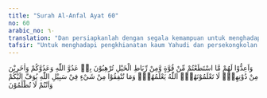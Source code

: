 ```yaml
---
title: "Surah Al-Anfal Ayat 60"
no: 60
arabic_no: ٦٠
translation: "Dan persiapkanlah dengan segala kemampuan untuk menghadapi mereka dengan kekuatan yang kamu miliki dan dari pasukan berkuda yang dapat menggentarkan musuh Allah, musuhmu dan orang-orang selain mereka yang kamu tidak mengetahuinya; tetapi Allah mengetahuinya. Apa saja yang kamu infakkan di jalan Allah niscaya akan dibalas dengan cukup kepadamu dan kamu tidak akan dizalimi (dirugikan)."
tafsir: "Untuk menghadapi pengkhianatan kaum Yahudi dan persekongkolan mereka dengan kaum musyrikin dengan tujuan menghancurkan kaum Muslimin, Allah memerintahkan pada ayat ini agar kaum Muslimin menyiapkan kekuatan guna menghadapi musuh-musuh Islam, baik musuh yang nyata mereka ketahui, maupun yang belum menyatakan permusuhan-nya secara terang-terangan. Yang harus dibina lebih dahulu adalah kekuatan iman yang akan menjadikan mereka percaya dan yakin bahwa mereka adalah pembela kebenaran, penegak kalimah Allah di muka bumi dan mereka pasti menang dalam menghadapi dan membasmi kezaliman dan keangkara-murkaan. Kekuatan iman yang sempurna inilah yang dapat membina kekuatan mental yang selalu ditanamkan pada hati segenap rakyat agar mereka benar-benar menjadi bangsa yang tangguh dan perkasa dalam menghadapi berbagai macam kesulitan dan cobaan. Bangsa yang kuat mentalnya tidak akan dapat dikalahkan oleh bangsa lain bagaimana pun sempurnanya peralatan dan senjata mereka. Hal ini telah dibuktikan dalam Perang Badar di mana tentara kaum musyrikin yang jauh lebih besar jumlah dan persenjataannya dapat dipukul mundur oleh tentara Islam yang sedikit jumlahnya dan amat kurang persenjataannya, tetapi memiliki mental yang kuat dan iman yang teguh.\n\nDi samping kekuatan iman/mental mereka, harus pula dipersiapkan kekuatan fisiknya karena kedua kekuatan ini harus digabung menjadi satu, kekuatan fisik saja akan kurang keampuhannya bila tidak disertai dengan kekuatan mental. Demikian pula sebaliknya kekuatan mental saja tidak akan berdaya bila tidak ditunjang oleh kekuatan fisik.\n\nAllah memerintahkan agar kaum Muslimin mempersiapkan tentara berkuda yang ditempatkan pada tempat strategis, siap untuk menggempur dan menghancurkan setiap serangan musuh dari manapun datangnya. Pada masa Nabi pasukan berkuda inilah yang amat strategis nilainya dan amat besar keampuhannya. Suatu negeri yang mempunyai pasukan berkuda yang besar akan disegani oleh negeri-negeri lain, dan negeri lain itu akan berpikir lebih dulu bila akan menyerang negeri itu. \n\nPada masa sekarang pasukan berkuda (kavaleri) telah digantikan oleh pasukan tank baja, masalah peperangan pada masa kini sudah lain corak dan bentuknya dari peperangan masa dulu. Alat senjata yang dipergunakan sudah beragam pula, berupa armada udara, armada laut, bahkan sampai memper-gunakan persenjataan yang sangat canggih. Jika pada masa Nabi Muhammad saw. Allah memerintahkan agar mempersiapkan pasukan berkuda, maka pada masa sekarang kaum Muslimin harus mempersiapkan berbagai senjata modern untuk mempertahankan negaranya dari serangan musuh. \n\nSebagaimana diketahui senjata-senjata modern sekarang ini adalah hasil dari kemajuan teknologi. Maka umat Islam wajib berusaha mencapai ilmu pengetahuan setinggi-tingginya dan menguasai teknologi dan selalu mengikuti perkembangan dan kemajuannya. Untuk mencapai ilmu dan teknologi yang tinggi kita memerlukan biaya yang sangat besar. Kita wajib mempercepat kemajuan ekonomi dan memperbesar penghasilan rakyat. Dengan demikian akan mudah bagi rakyat menafkahkan sebagian hartanya untuk kepentingan dan pertahanan negaranya.\n\nSuatu negara yang kuat mentalnya, kuat pertahanannya, dan kuat pula perekonomiannya pasti akan disegani oleh negara lain dan mereka tidak berani memusuhinya apalagi menyerangnya. Inilah yang dituntut Allah dari kaum Muslimin.\n\nAnjuran menafkahkan harta fi sabilillah terdapat dalam beberapa ayat dalam Al-Qur'an di antaranya firman Allah:\n\nDan infakkanlah (hartamu) di jalan Allah, dan janganlah kamu jatuhkan (diri sendiri) ke dalam kebinasaan dengan tangan sendiri, dan berbuat baiklah. Sungguh, Allah menyukai orang-orang yang berbuat baik. (al-Baqarah/2: 195)\n\nDan firman Allah swt:\n\nDan perumpamaan orang yang menginfakkan hartanya untuk mencari rida Allah dan untuk memperteguh jiwa mereka, seperti sebuah kebun yang terletak di dataran tinggi yang disiram oleh hujan lebat, maka kebun itu menghasilkan buah-buahan dua kali lipat. Jika hujan lebat tidak menyiraminya, maka embun (pun memadai). Allah Maha Melihat apa yang kamu kerjakan. (al-Baqarah/2: 265)\n\nAllah menjanjikan pahala yang besar kepada setiap orang yang menafkahkan hartanya di jalan Allah, dan dia tidak akan dirugikan sedikit pun karena menafkahkan hartanya. Sebaliknya perbuatan itu akan mendapat pahala yang berlipat ganda."
---
```

وَاَعِدُّوْا لَهُمْ مَّا اسْتَطَعْتُمْ مِّنْ قُوَّةٍ وَّمِنْ رِّبَاطِ الْخَيْلِ تُرْهِبُوْنَ بِهٖ عَدُوَّ اللّٰهِ وَعَدُوَّكُمْ وَاٰخَرِيْنَ مِنْ دُوْنِهِمْۚ  لَا تَعْلَمُوْنَهُمْۚ  اَللّٰهُ يَعْلَمُهُمْۗ وَمَا تُنْفِقُوْا مِنْ شَيْءٍ فِيْ سَبِيْلِ اللّٰهِ يُوَفَّ اِلَيْكُمْ وَاَنْتُمْ لَا تُظْلَمُوْنَ 